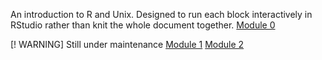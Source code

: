 
An introduction to R and Unix. Designed to run each block interactively in RStudio rather than knit the whole document together.
[Module 0](https://github.com/bnwolford/HealthAIinR/blob/main/modules/Module0.Rmd)

[! WARNING] Still under maintenance
[Module 1](https://github.com/bnwolford/HealthAIinR/blob/main/modules/Module1.Rmd)
[Module 2](https://github.com/bnwolford/HealthAIinR/blob/main/modules/Module2.Rmd)
